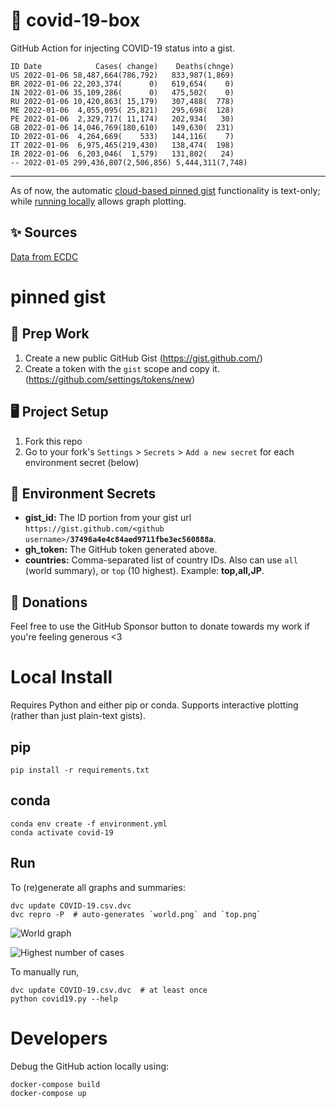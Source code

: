 # 🏥 covid-19-box

GitHub Action for injecting COVID-19 status into a gist.

```
ID Date            Cases( change)    Deaths(chnge)
US 2022-01-06 58,487,664(786,792)   833,987(1,869)
BR 2022-01-06 22,203,374(      0)   619,654(    0)
IN 2022-01-06 35,109,286(      0)   475,502(    0)
RU 2022-01-06 10,420,863( 15,179)   307,488(  778)
ME 2022-01-06  4,055,095( 25,821)   295,698(  128)
PE 2022-01-06  2,329,717( 11,174)   202,934(   30)
GB 2022-01-06 14,046,769(180,610)   149,630(  231)
ID 2022-01-06  4,264,669(    533)   144,116(    7)
IT 2022-01-06  6,975,465(219,430)   138,474(  198)
IR 2022-01-06  6,203,046(  1,579)   131,802(   24)
-- 2022-01-05 299,436,807(2,506,856) 5,444,311(7,748)
```

---

As of now, the automatic [cloud-based pinned gist](#pinned-gist) functionality is text-only;
while [running locally](#local-install) allows graph plotting.

## ✨ Sources

[Data from ECDC](https://www.ecdc.europa.eu/en/publications-data/download-todays-data-geographic-distribution-covid-19-cases-worldwide)

# pinned gist

## 🎒 Prep Work
1. Create a new public GitHub Gist (https://gist.github.com/)
1. Create a token with the `gist` scope and copy it. (https://github.com/settings/tokens/new)

## 🖥 Project Setup
1. Fork this repo
1. Go to your fork's `Settings` > `Secrets` > `Add a new secret` for each environment secret (below)

## 🤫 Environment Secrets
- **gist_id:** The ID portion from your gist url `https://gist.github.com/<github username>/`**`37496a4e4c84aed9711fbe3ec560888a`**.
- **gh_token:** The GitHub token generated above.
- **countries:** Comma-separated list of country IDs. Also can use `all` (world summary), or `top` (10 highest). Example: **top,all,JP**.

## 💸 Donations

Feel free to use the GitHub Sponsor button to donate towards my work if you're feeling generous <3

# Local Install

Requires Python and either pip or conda. Supports interactive plotting (rather than just plain-text gists).

## pip

```
pip install -r requirements.txt
```

## conda

```
conda env create -f environment.yml
conda activate covid-19
```

## Run

To (re)generate all graphs and summaries:

```
dvc update COVID-19.csv.dvc
dvc repro -P  # auto-generates `world.png` and `top.png`
```

![World graph](world.png)

![Highest number of cases](top.png)

To manually run,

```
dvc update COVID-19.csv.dvc  # at least once
python covid19.py --help
```

# Developers

Debug the GitHub action locally using:

```
docker-compose build
docker-compose up
```
